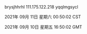 brysjhhrhl 111.175.122.218 yqqlmgsycl

2021年 09月 11日 星期六 00:50:02 CST

2021年 09月 10日 星期五 16:50:02 GMT

